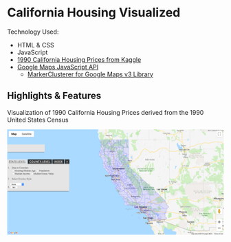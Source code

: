 # California Housing Visualized

Technology Used:
* HTML & CSS
* JavaScript
* [1990 California Housing Prices from Kaggle](https://www.kaggle.com/camnugent/california-housing-prices)
* [Google Maps JavaScript API](https://developers.google.com/maps/documentation/javascript/reference/)
  * [MarkerClusterer for Google Maps v3 Library](https://github.com/googlemaps/v3-utility-library/tree/master/markerclusterer)

## Highlights & Features

Visualization of 1990 California Housing Prices derived from the 1990 United States Census

![alt text](/report/map-main.png)
